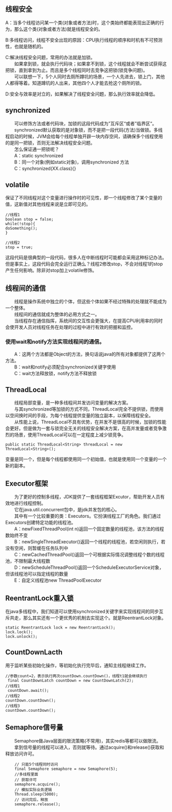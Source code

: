 ## 线程安全
A：当多个线程访问某一个类(对象或者方法)时，这个类始终都能表现出正确的行为，那么这个类(对象或者方法)就是线程安全的。

B:多线程访问，线程不安全出现的原因：CPU执行线程的顺序和时机有不可预测性，也就是随机的。

C:解决线程安全问题，常用的办法就是加锁。<br>
&emsp;&emsp;如果拿到锁，就会执行代码块；如果拿不到锁，这个线程就会不断尝试获得这把锁，直到拿到为止。而且是多个线程同时去竞争这把锁(锁竞争问题)。 <br>
&emsp;&emsp;可以联想一下，5个人同时去厕所蹲坑的场景，一个人先进去，锁上门，其他人都得等着。知道蹲坑的人出来，其他四个人才能去抢这个厕所的锁。

D:安全与效率是对立的，如果解决了线程安全问题，那么执行效率就会降低。


## synchronized
&emsp;&emsp;可以修饰方法或者代码块，加锁的这段代码成为”互斥区“或者”临界区“。<br>
&emsp;&emsp;synchronized默认获取的是对象锁，而不是把一段代码(方法)当做锁。多线程启动的时候，JVM会给每个线程单独开辟一块内存空间，请确保多个线程使用的是同一把锁，否则无法解决线程安全问题。<br>
&emsp;&emsp;怎么保证通一把锁呢？<br>
&emsp;&emsp;A：static synchronized <br>
&emsp;&emsp;B：同一个对象(例如static对象)，调用synchronized 方法 <br>
&emsp;&emsp;C：synchronized(XX.class){}

## volatile
保证了不同线程对这个变量进行操作时的可见性，即一个线程修改了某个变量的值，这新值对其他线程来说是立即可见的。

    //线程1
    boolean stop = false;
    while(!stop){
    doSomething();
    }
 
    //线程2
    stop = true;

这段代码是很典型的一段代码，很多人在中断线程时可能都会采用这种标记办法。但是事实上，这段代码会完全运行正确么？线程2修改stop，不会对线程1的stop产生任何影响。除非对stop加上volatile修饰。

## 线程间的通信
&emsp;&emsp;线程是操作系统中独立的个体，但这些个体如果不经过特殊的处理就不能成为一个整体。 <br>
&emsp;&emsp;线程间的通信就成为整体的必用方式之一。 <br>
&emsp;&emsp;当线程存在通信指挥，系统间的交互性会更强大，在提高CPU利用率的同时会使开发人员对线程任务在处理的过程中进行有效的把握和监控。 <br>

### 使用wait和notify方法实现线程间的通信。
&emsp;&emsp;A：这两个方法都是Object的方法，换句话说java的所有对象都提供了这两个方法。<br>
&emsp;&emsp;B：wait和notify必须配合synchronized关键字使用<br>
&emsp;&emsp;C：wait方法释放锁，notify方法不释放锁<br>

## ThreadLocal
&emsp;&emsp;线程局部变量，是一种多线程间并发访问变量的解决方案。<br>
&emsp;&emsp;与其synchronized等加锁的方式不同，ThreadLocal完全不提供锁，而使用以空间换时间的手段，为每个线程提供变量的独立副本，以保障线程安全。<br>
&emsp;&emsp;从性能上说，ThreadLocal不具有优势，在并发不是很高的时候，加锁的性能会更好。但是做为一套与锁完全无关的线程安全解决方案，在高并发量或者竞争激烈的场景，使用ThreadLocal可以在一定程度上减少锁竞争。

    public static ThreadLocal<String> threadLocal = new ThreadLocal<String>();

变量是同一个，但是每个线程都使用同一个初始值，也就是使用同一个变量的一个新的副本。

## Executor框架
&emsp;&emsp;为了更好的控制多线程，JDK提供了一套线程框架Excutor，帮助开发人员有效地进行线程控制。<br>
&emsp;&emsp;它在java.util.concurrent包中，是jdk并发包的核心。<br>
&emsp;&emsp;其中有一个比较重要的类：Executors。它扮演线程工厂的角色。我们通过Executors创建特定功能的线程池。<br>
&emsp;&emsp;A：newFixedThreadPool(int n)返回一个固定数量的线程池，该方法的线程数始终不变<br>
&emsp;&emsp;B：newSingleThreadExecutor()返回一个线程的线程池，若空闲则执行，若没有空闲，则暂缓在任务队列中<br>
&emsp;&emsp;C：newCachedThreadPool()返回一个可根据实际情况调整线程个数的线程池，不限制最大线程数<br>
&emsp;&emsp;D：newScheduleThreadPool()返回一个ScheduleExecutorService对象，但该线程池可以指定线程的数量<br>
&emsp;&emsp;E：自定义线程池new ThreadPoolExecutor

## ReentrantLock重入锁
在java多线程中，我们知道可以使用synchronized关键字来实现线程间的同步互斥共走，那么其实还有一个更优秀的机制去实现这个。就是ReentrantLock对象。<br>
    
    static ReentrantLock lock = new ReentrantLock();
    lock.lock();
    lock.unlock();

## CountDownLacth
用于监听某些初始化操作，等初始化执行完毕后，通知主线程继续工作。
    
    //参数count=2，表示执行两次countDown.countDown()，线程t1就会继续执行
     final CountDownLatch countDown = new CountDownLatch(2);
    //线程1
     countDown.await();
    //线程2
    countDown.countDown();
    //线程3
    countDown.countDown();

## Semaphore信号量
&emsp;&emsp;Semaphore做Java层面的限流策略(不常用)，其实redis等都可以做限流。<br>
&emsp;&emsp;拿到信号量的线程可以进入，否则就等待。通过acquire()和release()获取和释放访问许可。

        // 只能5个线程同时访问
        final Semaphore semaphore = new Semaphore(5);
        //多线程里面
        // 获取许可
        semaphore.acquire();
        // 模拟实际业务逻辑
        Thread.sleep(5000);
        // 访问完后，释放
        semaphore.release();

     